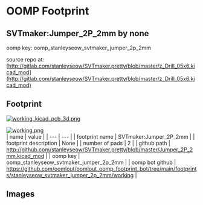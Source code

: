 # OOMP Footprint  
## SVTmaker:Jumper_2P_2mm  by none  
  
oomp key: oomp_stanleyseow_svtmaker_jumper_2p_2mm  
  
source repo at: [http://gitlab.com/stanleyseow/SVTmaker.pretty/blob/master/z_Drill_05x6.kicad_mod](http://gitlab.com/stanleyseow/SVTmaker.pretty/blob/master/z_Drill_05x6.kicad_mod)  
## Footprint  
  
[![working_kicad_pcb_3d.png](working_kicad_pcb_3d_600.png)](working_kicad_pcb_3d.png)  
  
[![working.png](working_600.png)](working.png)  
| name | value | 
| --- | --- | 
| footprint name | SVTmaker:Jumper_2P_2mm | 
| footprint description | None | 
| number of pads | 2 | 
| github path | http://github.com/stanleyseow/SVTmaker.pretty/blob/master/Jumper_2P_2mm.kicad_mod | 
| oomp key | oomp_stanleyseow_svtmaker_jumper_2p_2mm | 
| oomp bot github | https://github.com/oomlout/oomlout_oomp_footprint_bot/tree/main/footprints/stanleyseow_svtmaker_jumper_2p_2mm/working | 
## Images  
